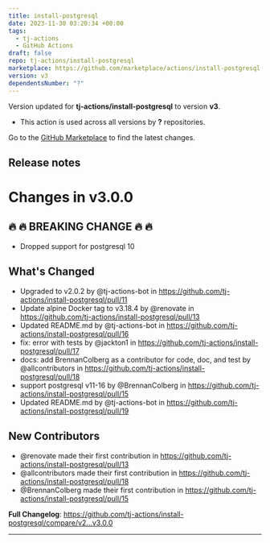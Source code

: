 ```yaml
---
title: install-postgresql
date: 2023-11-30 03:20:34 +00:00
tags:
  - tj-actions
  - GitHub Actions
draft: false
repo: tj-actions/install-postgresql
marketplace: https://github.com/marketplace/actions/install-postgresql
version: v3
dependentsNumber: "?"
---
```



Version updated for **tj-actions/install-postgresql** to version **v3**.
- This action is used across all versions by **?** repositories.

Go to the [GitHub Marketplace](https://github.com/marketplace/actions/install-postgresql) to find the latest changes.

## Release notes

# Changes in v3.0.0
## 🔥 🔥  BREAKING CHANGE 🔥 🔥 
* Dropped support for postgresql 10 


## What's Changed
* Upgraded to v2.0.2 by @tj-actions-bot in https://github.com/tj-actions/install-postgresql/pull/11
* Update alpine Docker tag to v3.18.4 by @renovate in https://github.com/tj-actions/install-postgresql/pull/13
* Updated README.md by @tj-actions-bot in https://github.com/tj-actions/install-postgresql/pull/16
* fix: error with tests by @jackton1 in https://github.com/tj-actions/install-postgresql/pull/17
* docs: add BrennanColberg as a contributor for code, doc, and test by @allcontributors in https://github.com/tj-actions/install-postgresql/pull/18
* support postgresql v11-16 by @BrennanColberg in https://github.com/tj-actions/install-postgresql/pull/15
* Updated README.md by @tj-actions-bot in https://github.com/tj-actions/install-postgresql/pull/19

## New Contributors
* @renovate made their first contribution in https://github.com/tj-actions/install-postgresql/pull/13
* @allcontributors made their first contribution in https://github.com/tj-actions/install-postgresql/pull/18
* @BrennanColberg made their first contribution in https://github.com/tj-actions/install-postgresql/pull/15

**Full Changelog**: https://github.com/tj-actions/install-postgresql/compare/v2...v3.0.0

---


